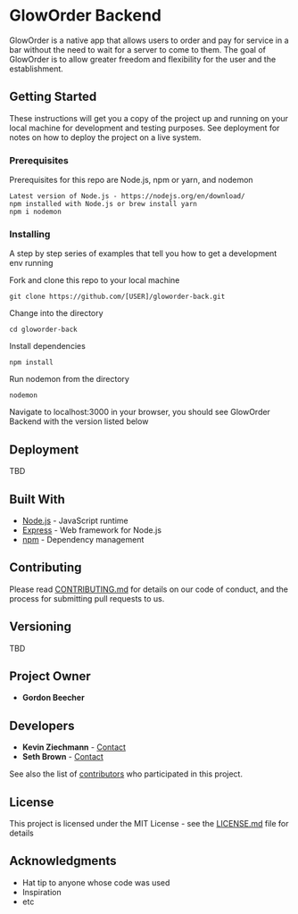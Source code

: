 # GlowOrder Backend

GlowOrder is a native app that allows users to order and pay for service in a bar without the need to wait for a server to come to them. The goal of GlowOrder is to allow greater freedom and flexibility for the user and the establishment. 

## Getting Started

These instructions will get you a copy of the project up and running on your local machine for development and testing purposes. See deployment for notes on how to deploy the project on a live system.

### Prerequisites

Prerequisites for this repo are Node.js, npm or yarn, and nodemon

```
Latest version of Node.js - https://nodejs.org/en/download/
npm installed with Node.js or brew install yarn
npm i nodemon

```

### Installing

A step by step series of examples that tell you how to get a development env running

Fork and clone this repo to your local machine

```
git clone https://github.com/[USER]/gloworder-back.git

```

Change into the directory

```
cd gloworder-back
```

Install dependencies

```
npm install

```

Run nodemon from the directory

```
nodemon
```

Navigate to localhost:3000 in your browser, you should see GlowOrder Backend with the version listed below


## Deployment

TBD

## Built With

* [Node.js](https://nodejs.org/en/) - JavaScript runtime
* [Express](https://expressjs.com/) - Web framework for Node.js
* [npm](https://www.npmjs.com) - Dependency management

## Contributing

Please read [CONTRIBUTING.md](https://github.com/sethmichaelbrown/gloworder-back/) for details on our code of conduct, and the process for submitting pull requests to us.

## Versioning

TBD

## Project Owner

* **Gordon Beecher**

## Developers

* **Kevin Ziechmann** - [Contact](http://kevinziechmann.com)
* **Seth Brown** - [Contact](https://sethmichaelbrown.surge.sh)

See also the list of [contributors](https://github.com/sethmichaelbrown/gloworder-back/contributors) who participated in this project.

## License

This project is licensed under the MIT License - see the [LICENSE.md](LICENSE.md) file for details

## Acknowledgments

* Hat tip to anyone whose code was used
* Inspiration
* etc

